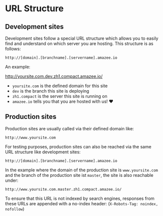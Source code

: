 # URL Structure

## Development sites

Development sites follow a special URL structure which allows you to easily find and understand on which server you are hosting. This structure is as follows:

    http://[domain].[branchname].[servername].amazee.io

An example:

http://yoursite.com.dev.zh1.compact.amazee.io/

* `yoursite.com` is the defined domain for this site
* `dev` is the branch this site is deploying
* `zh1.compact` is the server this site is running on
* `amazee.io` tells you that you are hosted with us! ❤️

## Production sites

Production sites are usually called via their defined domain like:

    http://www.yoursite.com

For testing purposes, production sites can also be reached via the same URL structure like development sites:

    http://[domain].[branchname].[servername].amazee.io

In the example where the domain of the production site is `www.yoursite.com` and the branch of the production site ist `master`, the site is also reachable under:

    http://www.yoursite.com.master.zh1.compact.amazee.io/

To ensure that this URL is not indexed by search engines, responses from these URLs are appended with a no-index header: (`X-Robots-Tag: noindex, nofollow`)